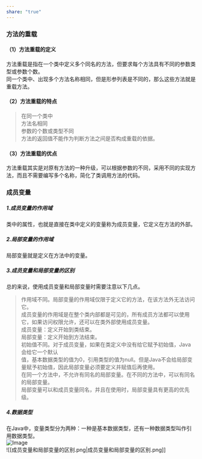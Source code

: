 ```yaml
---
share: "true"
---
```

### 方法的重载  
#### （1）方法重载的定义  
方法重载是指在一个类中定义多个同名的方法，但要求每个方法具有不同的参数类型或参数个数。  
同一个类中、出现多个方法名称相同，但是形参列表是不同的，那么这些方法就是重载方法。  
#### （2）方法重载的特点  
>在同一个类中  
>方法名相同  
>参数的个数或类型不同  
>方法的返回值不能作为判断方法之间是否构成重载的依据。  
#### （3）方法重载的优点  
方法重载其实是对原有方法的一种升级，可以根据参数的不同，采用不同的实现方法，而且不需要编写多个名称，简化了类调用方法的代码。  
### 成员变量  
  
##### 1.成员变量的作用域  
类中的属性，也就是直接在类中定义的变量称为成员变量，它定义在方法的外部。  
##### 2.局部变量的作用域  
局部变量就是定义在方法中的变量。  
##### 3.成员变量和局部变量的区别  
总的来说，使用成员变量和局部变量时需要注意以下几点。  
>作用域不同。局部变量的作用域仅限于定义它的方法，在该方法外无法访问它。  
成员变量的作用域是在整个类内部都是可见的，所有成员方法都可以使用它，如果访问权限允许，还可以在类外部使用成员变量。  
   成员变量：定义开始到类结束。  
   局部变量：定义开始到方法结束。  
>初始值不同。对于成员变量，如果在类定义中没有给它赋予初始值，Java会给它一个默认  
值，基本数据类型的值为0，引用类型的值为null。但是Java不会给局部变量赋予初始值，因此局部变量必须要定义并赋值后再使用。  
>在同一个方法中，不允许有同名的局部变量。在不同的方法中，可以有同名的局部变量。  
>局部变量可以和成员变量同名，并且在使用时，局部变量具有更高的优先级。  
##### 4.数据类型  
  在Java中，变量类型分为两种：一种是基本数据类型，还有一种数据类型叫作引用数据类型。  
  ![Image](https://github.com/user-attachments/assets/4d41254c-5802-4386-9524-188f067eda53)  
![[成员变量和局部变量的区别.png|成员变量和局部变量的区别.png]]